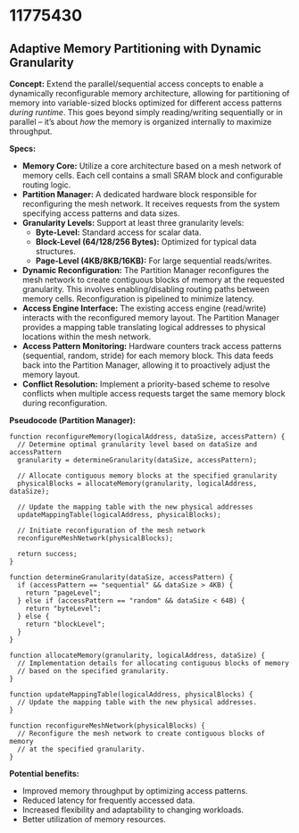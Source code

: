# 11775430

## Adaptive Memory Partitioning with Dynamic Granularity

**Concept:** Extend the parallel/sequential access concepts to enable a dynamically reconfigurable memory architecture, allowing for partitioning of memory into variable-sized blocks optimized for different access patterns *during runtime*. This goes beyond simply reading/writing sequentially or in parallel – it’s about *how* the memory is organized internally to maximize throughput.

**Specs:**

*   **Memory Core:** Utilize a core architecture based on a mesh network of memory cells. Each cell contains a small SRAM block and configurable routing logic.
*   **Partition Manager:** A dedicated hardware block responsible for reconfiguring the mesh network. It receives requests from the system specifying access patterns and data sizes.
*   **Granularity Levels:** Support at least three granularity levels:
    *   **Byte-Level:** Standard access for scalar data.
    *   **Block-Level (64/128/256 Bytes):** Optimized for typical data structures.
    *   **Page-Level (4KB/8KB/16KB):**  For large sequential reads/writes.
*   **Dynamic Reconfiguration:**  The Partition Manager reconfigures the mesh network to create contiguous blocks of memory at the requested granularity.  This involves enabling/disabling routing paths between memory cells. Reconfiguration is pipelined to minimize latency.
*   **Access Engine Interface:** The existing access engine (read/write) interacts with the reconfigured memory layout. The Partition Manager provides a mapping table translating logical addresses to physical locations within the mesh network.
*   **Access Pattern Monitoring:** Hardware counters track access patterns (sequential, random, stride) for each memory block. This data feeds back into the Partition Manager, allowing it to proactively adjust the memory layout.
*   **Conflict Resolution:** Implement a priority-based scheme to resolve conflicts when multiple access requests target the same memory block during reconfiguration.

**Pseudocode (Partition Manager):**

```
function reconfigureMemory(logicalAddress, dataSize, accessPattern) {
  // Determine optimal granularity level based on dataSize and accessPattern
  granularity = determineGranularity(dataSize, accessPattern);

  // Allocate contiguous memory blocks at the specified granularity
  physicalBlocks = allocateMemory(granularity, logicalAddress, dataSize);

  // Update the mapping table with the new physical addresses
  updateMappingTable(logicalAddress, physicalBlocks);

  // Initiate reconfiguration of the mesh network
  reconfigureMeshNetwork(physicalBlocks);

  return success;
}

function determineGranularity(dataSize, accessPattern) {
  if (accessPattern == "sequential" && dataSize > 4KB) {
    return "pageLevel";
  } else if (accessPattern == "random" && dataSize < 64B) {
    return "byteLevel";
  } else {
    return "blockLevel";
  }
}

function allocateMemory(granularity, logicalAddress, dataSize) {
  // Implementation details for allocating contiguous blocks of memory
  // based on the specified granularity.
}

function updateMappingTable(logicalAddress, physicalBlocks) {
  // Update the mapping table with the new physical addresses.
}

function reconfigureMeshNetwork(physicalBlocks) {
  // Reconfigure the mesh network to create contiguous blocks of memory
  // at the specified granularity.
}
```

**Potential benefits:**

*   Improved memory throughput by optimizing access patterns.
*   Reduced latency for frequently accessed data.
*   Increased flexibility and adaptability to changing workloads.
*   Better utilization of memory resources.